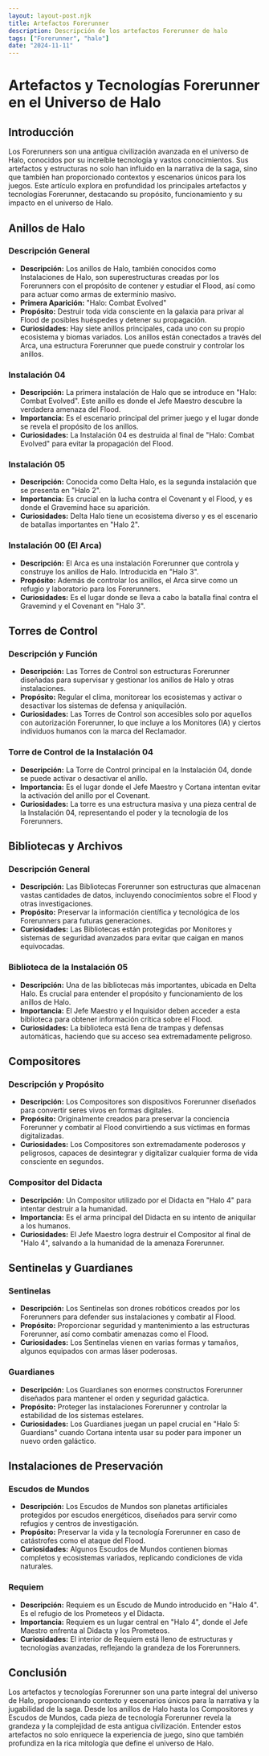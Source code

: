 ```yaml
---
layout: layout-post.njk
title: Artefactos Forerunner
description: Descripción de los artefactos Forerunner de halo
tags: ["Forerunner", "halo"]
date: "2024-11-11"
---
```


# Artefactos y Tecnologías Forerunner en el Universo de Halo

## Introducción

Los Forerunners son una antigua civilización avanzada en el universo de Halo, conocidos por su increíble tecnología y vastos conocimientos. Sus artefactos y estructuras no solo han influido en la narrativa de la saga, sino que también han proporcionado contextos y escenarios únicos para los juegos. Este artículo explora en profundidad los principales artefactos y tecnologías Forerunner, destacando su propósito, funcionamiento y su impacto en el universo de Halo.

## Anillos de Halo

### Descripción General

- **Descripción:** Los anillos de Halo, también conocidos como Instalaciones de Halo, son superestructuras creadas por los Forerunners con el propósito de contener y estudiar el Flood, así como para actuar como armas de exterminio masivo.
- **Primera Aparición:** "Halo: Combat Evolved"
- **Propósito:** Destruir toda vida consciente en la galaxia para privar al Flood de posibles huéspedes y detener su propagación.
- **Curiosidades:** Hay siete anillos principales, cada uno con su propio ecosistema y biomas variados. Los anillos están conectados a través del Arca, una estructura Forerunner que puede construir y controlar los anillos.

### Instalación 04

- **Descripción:** La primera instalación de Halo que se introduce en "Halo: Combat Evolved". Este anillo es donde el Jefe Maestro descubre la verdadera amenaza del Flood.
- **Importancia:** Es el escenario principal del primer juego y el lugar donde se revela el propósito de los anillos.
- **Curiosidades:** La Instalación 04 es destruida al final de "Halo: Combat Evolved" para evitar la propagación del Flood.

### Instalación 05

- **Descripción:** Conocida como Delta Halo, es la segunda instalación que se presenta en "Halo 2".
- **Importancia:** Es crucial en la lucha contra el Covenant y el Flood, y es donde el Gravemind hace su aparición.
- **Curiosidades:** Delta Halo tiene un ecosistema diverso y es el escenario de batallas importantes en "Halo 2".

### Instalación 00 (El Arca)

- **Descripción:** El Arca es una instalación Forerunner que controla y construye los anillos de Halo. Introducida en "Halo 3".
- **Propósito:** Además de controlar los anillos, el Arca sirve como un refugio y laboratorio para los Forerunners.
- **Curiosidades:** Es el lugar donde se lleva a cabo la batalla final contra el Gravemind y el Covenant en "Halo 3".

## Torres de Control

### Descripción y Función

- **Descripción:** Las Torres de Control son estructuras Forerunner diseñadas para supervisar y gestionar los anillos de Halo y otras instalaciones.
- **Propósito:** Regular el clima, monitorear los ecosistemas y activar o desactivar los sistemas de defensa y aniquilación.
- **Curiosidades:** Las Torres de Control son accesibles solo por aquellos con autorización Forerunner, lo que incluye a los Monitores (IA) y ciertos individuos humanos con la marca del Reclamador.

### Torre de Control de la Instalación 04

- **Descripción:** La Torre de Control principal en la Instalación 04, donde se puede activar o desactivar el anillo.
- **Importancia:** Es el lugar donde el Jefe Maestro y Cortana intentan evitar la activación del anillo por el Covenant.
- **Curiosidades:** La torre es una estructura masiva y una pieza central de la Instalación 04, representando el poder y la tecnología de los Forerunners.

## Bibliotecas y Archivos

### Descripción General

- **Descripción:** Las Bibliotecas Forerunner son estructuras que almacenan vastas cantidades de datos, incluyendo conocimientos sobre el Flood y otras investigaciones.
- **Propósito:** Preservar la información científica y tecnológica de los Forerunners para futuras generaciones.
- **Curiosidades:** Las Bibliotecas están protegidas por Monitores y sistemas de seguridad avanzados para evitar que caigan en manos equivocadas.

### Biblioteca de la Instalación 05

- **Descripción:** Una de las bibliotecas más importantes, ubicada en Delta Halo. Es crucial para entender el propósito y funcionamiento de los anillos de Halo.
- **Importancia:** El Jefe Maestro y el Inquisidor deben acceder a esta biblioteca para obtener información crítica sobre el Flood.
- **Curiosidades:** La biblioteca está llena de trampas y defensas automáticas, haciendo que su acceso sea extremadamente peligroso.

## Compositores

### Descripción y Propósito

- **Descripción:** Los Compositores son dispositivos Forerunner diseñados para convertir seres vivos en formas digitales.
- **Propósito:** Originalmente creados para preservar la conciencia Forerunner y combatir al Flood convirtiendo a sus víctimas en formas digitalizadas.
- **Curiosidades:** Los Compositores son extremadamente poderosos y peligrosos, capaces de desintegrar y digitalizar cualquier forma de vida consciente en segundos.

### Compositor del Didacta

- **Descripción:** Un Compositor utilizado por el Didacta en "Halo 4" para intentar destruir a la humanidad.
- **Importancia:** Es el arma principal del Didacta en su intento de aniquilar a los humanos.
- **Curiosidades:** El Jefe Maestro logra destruir el Compositor al final de "Halo 4", salvando a la humanidad de la amenaza Forerunner.

## Sentinelas y Guardianes

### Sentinelas

- **Descripción:** Los Sentinelas son drones robóticos creados por los Forerunners para defender sus instalaciones y combatir al Flood.
- **Propósito:** Proporcionar seguridad y mantenimiento a las estructuras Forerunner, así como combatir amenazas como el Flood.
- **Curiosidades:** Los Sentinelas vienen en varias formas y tamaños, algunos equipados con armas láser poderosas.

### Guardianes

- **Descripción:** Los Guardianes son enormes constructos Forerunner diseñados para mantener el orden y seguridad galáctica.
- **Propósito:** Proteger las instalaciones Forerunner y controlar la estabilidad de los sistemas estelares.
- **Curiosidades:** Los Guardianes juegan un papel crucial en "Halo 5: Guardians" cuando Cortana intenta usar su poder para imponer un nuevo orden galáctico.

## Instalaciones de Preservación

### Escudos de Mundos

- **Descripción:** Los Escudos de Mundos son planetas artificiales protegidos por escudos energéticos, diseñados para servir como refugios y centros de investigación.
- **Propósito:** Preservar la vida y la tecnología Forerunner en caso de catástrofes como el ataque del Flood.
- **Curiosidades:** Algunos Escudos de Mundos contienen biomas completos y ecosistemas variados, replicando condiciones de vida naturales.

### Requiem

- **Descripción:** Requiem es un Escudo de Mundo introducido en "Halo 4". Es el refugio de los Prometeos y el Didacta.
- **Importancia:** Requiem es un lugar central en "Halo 4", donde el Jefe Maestro enfrenta al Didacta y los Prometeos.
- **Curiosidades:** El interior de Requiem está lleno de estructuras y tecnologías avanzadas, reflejando la grandeza de los Forerunners.

## Conclusión

Los artefactos y tecnologías Forerunner son una parte integral del universo de Halo, proporcionando contexto y escenarios únicos para la narrativa y la jugabilidad de la saga. Desde los anillos de Halo hasta los Compositores y Escudos de Mundos, cada pieza de tecnología Forerunner revela la grandeza y la complejidad de esta antigua civilización. Entender estos artefactos no solo enriquece la experiencia de juego, sino que también profundiza en la rica mitología que define el universo de Halo.


